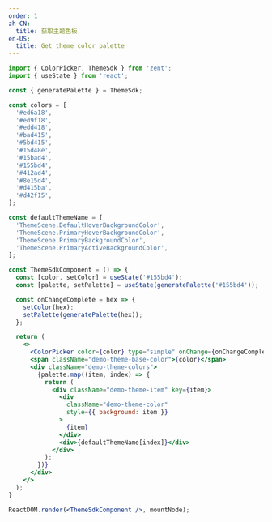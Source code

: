 ```yaml
---
order: 1
zh-CN:
  title: 获取主题色板
en-US:
  title: Get theme color palette
---
```


```jsx
import { ColorPicker, ThemeSdk } from 'zent';
import { useState } from 'react';

const { generatePalette } = ThemeSdk;

const colors = [
  '#ed6a18',
  '#ed9f18',
  '#edd418',
  '#bad415',
  '#5bd415',
  '#15d48e',
  '#15bad4',
  '#155bd4',
  '#412ad4',
  '#8e15d4',
  '#d415ba',
  '#d42f15',
];

const defaultThemeName = [
  'ThemeScene.DefaultHoverBackgroundColor',
  'ThemeScene.PrimaryHoverBackgroundColor',
  'ThemeScene.PrimaryBackgroundColor',
  'ThemeScene.PrimaryActiveBackgroundColor',
];

const ThemeSdkComponent = () => {
  const [color, setColor] = useState('#155bd4');
  const [palette, setPalette] = useState(generatePalette('#155bd4'));

  const onChangeComplete = hex => {
    setColor(hex);
    setPalette(generatePalette(hex));
  };

  return (
    <>
      <ColorPicker color={color} type="simple" onChange={onChangeComplete} presetColors={colors} />
      <span className="demo-theme-base-color">{color}</span>
      <div className="demo-theme-colors">
        {palette.map((item, index) => {
          return (
            <div className="demo-theme-item" key={item}>
              <div
                className="demo-theme-color"
                style={{ background: item }}
              >
                {item}
              </div>
              <div>{defaultThemeName[index]}</div>
            </div>
          );
        })}
      </div>
    </>
  );
}

ReactDOM.render(<ThemeSdkComponent />, mountNode);
```
<style>
.demo-theme-base-color {
  margin-left: 4px;
}

.demo-theme-colors {
  margin-top: 12px;
  display: flex;
  flex-direction: column;
}

.demo-theme-item {
  display: flex;
  align-items: center;
}

.demo-theme-color {
  width: 80px;
  height: 30px;
  margin: 4px 8px 4px 4px;
  border-radius: 2px;
  display: flex;
  justify-content: center;
  align-items: center;
  color: #000;
}
</style>
